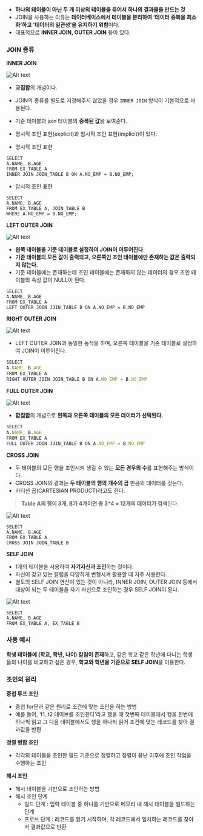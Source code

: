 - **하나의 테이블이 아닌 두 개 이상의 테이블을 묶어서 하나의 결과물을 만드는 것**
- JOIN을 사용하는 이유는 **데이터베이스에서 테이블을 분리하여 ‘데이터 중복을 최소화’하고 ‘데이터의 일관성’을 유지하기 위함**이다.
- 대표적으로 **INNER JOIN, OUTER JOIN** 등이 있다.

### **JOIN 종류**

**INNER JOIN**

![Alt text](image-5.png)

- **교집합**의 개념이다.
- JOIN의 종류를 별도로 지정해주지 않았을 경우 `INNER JOIN` 방식이 기본적으로 사용된다.
- 기준 테이블과 join 테이블의 **중복된 값**을 보여준다.
- 명시적 조인 표현(explicit)과 암시적 조인 표현(implicit)이 있다.

- 명시적 조인 표현

```
SELECT
A.NAME, B.AGE
FROM EX_TABLE A
INNER JOIN JOIN_TABLE B ON A.NO_EMP = B.NO_EMP;
```

- 암시적 조인 표현

```
SELECT
A.NAME, B.AGE
FROM EX_TABLE A, JOIN_TABLE B
WHERE A.NO_EMP = B.NO_EMP;
```

**LEFT OUTER JOIN**

![Alt text](image-6.png)

- **왼쪽 테이블을 기준 테이블로 설정하여 JOIN이 이루어진다.**
- **기준 테이블의 모든 값이 출력되고, 오른쪽인 조인 테이블에만 존재하는 값은 출력되지 않는다.**
- 기준 테이블에는 존재하는데 조인 테이블에는 존재하지 않는 데이터의 경우 조인 테이블의 속성 값이 NULL이 된다.

```
SELECT
A.NAME, B.AGE
FROM EX_TABLE A
LEFT OUTER JOIN JOIN_TABLE B ON A.NO_EMP = B.NO_EMP
```

**RIGHT OUTER JOIN**

![Alt text](image-7.png)

- LEFT OUTER JOIN과 동일한 동작을 하며, 오른쪽 테이블을 기준 테이블로 설정하여 JOIN이 이루어진다.

```jsx
SELECT
A.NAME, B.AGE
FROM EX_TABLE A
RIGHT OUTER JOIN JOIN_TABLE B ON A.NO_EMP = B.NO_EMP
```

**FULL OUTER JOIN**

![Alt text](image-8.png)

- **합집합**의 개념으로 **왼쪽과 오른쪽 테이블의 모든 데이터가 선택된다.**

```jsx
SELECT
A.NAME, B.AGE
FROM EX_TABLE A
FULL OUTER JOIN JOIN_TABLE B ON A.NO_EMP = B.NO_EMP
```

**CROSS JOIN**

- 두 테이블의 모든 행을 조인시켜 생길 수 있는 **모든 경우의 수**를 표현해주는 방식이다.
- CROSS JOIN의 결과는 **두 테이블의 행의 개수의 곱** 만큼의 데이터를 갖는다.
- 카티션 곱(CARTESIAN PRODUCT)라고도 한다.

> **Table A의 행이 3개, B가 4개이면 총 3*4 = 12개의 데이터가 검색**된다.
> 

![Alt text](image-9.png)

```
SELECT
A.NAME, B.AGE
FROM EX_TABLE A
CROSS JOIN JOIN_TABLE B
```

**SELF JOIN**

- 1개의 테이블을 사용하여 **자기자신과 조인**하는 것이다.
- 자신이 갖고 있는 칼럼을 다양하게 변형시켜 활용할 때 자주 사용한다.
- 별도의 SELF JOIN 연산이 있는 것이 아니라, INNER JOIN, OUTER JOIN 등에서 대상이 되는 두 테이블을 자기 자신으로 조인하는 경우 SELF JOIN이 된다.

![Alt text](image-10.png)

```
SELECT
A.NAME, B.AGE
FROM EX_TABLE A, EX_TABLE B
```

### 사용 예시

**학생 테이블에 (학교, 학년, 나이) 칼럼이 존재**하고, 같은 학교 같은 학년에 다니는 학생들의 나이를 비교하고 싶은 경우, **학교와 학년을 기준으로 SELF JOIN**을 이용한다.

### **조인의 원리**

**중첩 루프 조인**

- 중첩 for문과 같은 원리로 조건에 맞는 조인을 하는 방법
- 예를 들어, ‘t1, t2 테이브를 조인한다’라고 했을 때 첫번째 테이블에서 행을 한번에 하나씩 읽고 그 다음 테이블에서도 행을 하나씩 읽어 조건에 맞는 레코드를 찾아 결과값을 반환

**정렬 병합 조인**

- 각각의 테이블을 조인한 필드 기준으로 정렬하고 정렬이 끝난 이후에 조인 작업을 수행하는 조인

**해시 조인**

- 해시 테이블을 기반으로 조인하는 방법
- 해시 조인 단계
    - 빌드 단계 : 입력 테이블 중 하나를 기반으로 메모리 내 해시 테이블을 빌드하는 단계 
    - 프로브 단계 : 레코드를 읽기 시작하며, 각 레코드에서 일치하는 레코드를 찾아서 결과값으로 반환
